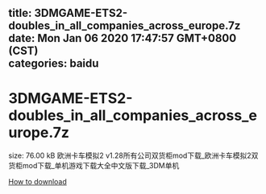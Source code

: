 
title: 3DMGAME-ETS2-doubles_in_all_companies_across_europe.7z
date: Mon Jan 06 2020 17:47:57 GMT+0800 (CST)    
categories: baidu
---

# 3DMGAME-ETS2-doubles_in_all_companies_across_europe.7z
size: 76.00 kB
 欧洲卡车模拟2 v1.28所有公司双货柜mod下载_欧洲卡车模拟2双货柜mod下载_单机游戏下载大全中文版下载_3DM单机
 

[How to download](https://bpcam.bemobtrk.com/go/2ceec3aa-1ca2-46d6-b9ff-aaa5c184517c?jno=2630)